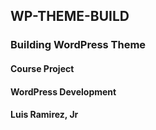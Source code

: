 ## WP-THEME-BUILD
### Building WordPress Theme

#### Course Project
#### WordPress Development
#### Luis Ramirez, Jr
